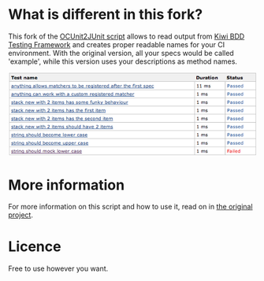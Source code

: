 What is different in this fork?
======================

This fork of the [OCUnit2JUnit script](https://github.com/ciryon/OCUnit2JUnit) allows to read output from [Kiwi BDD Testing Framework](https://github.com/allending/Kiwi) and creates proper readable names for your CI environment. With the original version, all your specs would be called 'example', while this version uses your descriptions as method names.

![Example output](example.png "Example output")

More information
======================

For more information on this script and how to use it, read on in [the original project](https://github.com/ciryon/OCUnit2JUnit).

Licence
======================

Free to use however you want.
